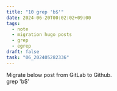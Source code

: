 ```yaml
---
title: "10 grep 'b$'"
date: 2024-06-20T00:02:02+09:00
tags:
  - note
  - migration hugo posts
  - grep
  - egrep
draft: false
task: "06_202405282336"
---
```


Migrate below post from GitLab to Github.  
grep 'b$'
